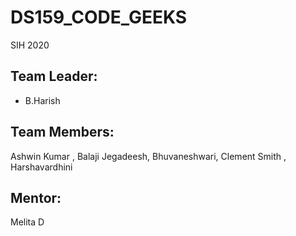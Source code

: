 # DS159_CODE_GEEKS
SIH 2020

## Team Leader:
* B.Harish
## Team Members:
Ashwin Kumar , Balaji Jegadeesh, Bhuvaneshwari, Clement Smith , Harshavardhini

## Mentor:
Melita D
